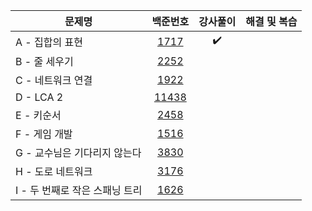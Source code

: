 |문제명|백준번호|강사풀이|해결 및 복습|
|------|:------:|:------:|:------:|
|A - 집합의 표현|[1717](https://www.acmicpc.net/problem/1717)|:heavy_check_mark:||
|B - 줄 세우기|[2252](https://www.acmicpc.net/problem/2252)|||
|C - 네트워크 연결|[1922](https://www.acmicpc.net/problem/1922)||
|D - LCA 2|[11438](https://www.acmicpc.net/problem/11438)|||
|E - 키순서|[2458](https://www.acmicpc.net/problem/2458)|||
|F - 게임 개발|[1516](https://www.acmicpc.net/problem/1516)|||
|G - 교수님은 기다리지 않는다|[3830](https://www.acmicpc.net/problem/3830)|||
|H - 도로 네트워크|[3176](https://www.acmicpc.net/problem/3176)||
|I - 두 번째로 작은 스패닝 트리|[1626](https://www.acmicpc.net/problem/1626)|||
